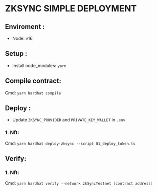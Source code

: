 # ZKSYNC SIMPLE DEPLOYMENT
## Enviroment : 
- Node: v16

## Setup : 
- Install node_modules: `yarn`
## Compile contract: 
Cmd: `yarn hardhat compile`

## Deploy :
 - Update `ZKSYNC_PROVIDER` and `PRIVATE_KEY_WALLET` in `.env`
### 1. Nft: 
Cmd: `yarn hardhat deploy-zksync --script 01_deploy_token.ts `
## Verify:
### 1. Nft:  
Cmd: `yarn hardhat verify --network zkSyncTestnet [contract address]`
